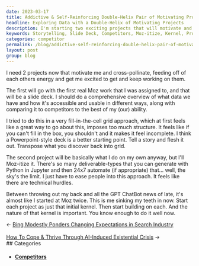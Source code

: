 ```yaml
---
date: 2023-03-17
title: Addictive & Self-Reinforcing Double-Helix Pair of Motivating Projects
headline: Exploring Data with a Double-Helix of Motivating Projects
description: I'm starting two exciting projects that will motivate and energize each other. The first is creating a comprehensive slide deck about our data and how it compares to competitors, in a storytelling format. The second is to Moz-itize my work, easing people into this approach and starting each project with a kernel. Come join me on this journey and learn how to make the most of your data!
keywords: Storytelling, Slide Deck, Competitors, Moz-itize, Kernel, Projects, Motivating, Self-Reinforcing, Double-Helix, Addictive
categories: competitor
permalink: /blog/addictive-self-reinforcing-double-helix-pair-of-motivating-projects/
layout: post
group: blog
---
```



I need 2 projects now that motivate me and cross-pollinate, feeding off of each
others energy and get me excited to get and keep working on them.

The first will go with the first real Moz work that I was assigned to, and that
will be a slide deck. I should do a comprehensive overview of what data we have
and how it's accessible and usable in different ways, along with comparing it
to competitors to the best of my (our) ability.

I tried to do this in a very fill-in-the-cell grid approach, which at first
feels like a great way to go about this, imposes too much structure. It feels
like if you can't fill in the box, you shouldn't and it makes it feel
incomplete. I think a Powerpoint-style deck is a better starting point. Tell a
story and flesh it out. Transpose what you discover back into grid.

The second project will be basically what I do on my own anyway, but I'll
Moz-itize it. There's so many deliverable-types that you can generate with
Python in Jupyter and then 24x7 automate (if appropriate) that... well, the
sky's the limit. I just have to ease people into this approach. It feels like
there are technical hurdles.

Between throwing out my back and all the GPT ChatBot news of late, it's almost
like I started at Moz twice. This is me sinking my teeth in now. Start each
project as just that initial kernel. Then start building on each. And the
nature of that kernel is important. You know enough to do it well now.


<div class="arrow-links"><div class="post-nav-prev"><span class="arrow">&larr;&nbsp;</span><a href="/blog/bing-modestly-ponders-changing-expectations-in-search-industry/">Bing Modestly Ponders Changing Expectations in Search Industry</a></div> &nbsp; <div class="post-nav-next"><a href="/blog/how-to-cope-thrive-through-ai-induced-existential-crisis/">How To Cope & Thrive Through AI-Induced Existential Crisis</a><span class="arrow">&nbsp;&rarr;</span></div></div>
## Categories

<ul>
<li><h4><a href='/competitor/'>Competitors</a></h4></li></ul>